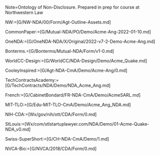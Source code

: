
Note=Ontology of Non-Disclosure.  Prepared in prep for course at Northwestern Law

NW:=[G/NW-NDA/00/Form/Agt-Outline-Assets.md]

CommonPaper:=[G/Mutual-NDA/PO/Demo/Acme-Ang-2022-01-10.md]

OneNDA:=[G/OneNDA-NDA/X/Original/2022-v7-2-Demo-Acme-Ang.md]

Bonterms.=[G/Bonterms/Mutual-NDA/Form/v1-0.md]

WorldCC-Design:=[G/WorldCC/NDA-Design/Demo/Acme_Quake.md]

CooleyInspired:=[G/Agt-NDA-CmA/Demo/Acme-Ang/0.md]

TechContractsAcademy:=[G/TechContracts/NDA/Demo/NDA_Acme_Ang.md]

French:=[G/CabinetBondard/FR-NDA-CmA/Demo/AcmeSARL.md]

MIT-TLO:=[G/Edu-MIT-TLO-CmA/Demo/Acme_Ang_NDA.md]

NIH-CDA:=[Wx/gov/nih/ott/CDA/Form/0.md]

StLouis:=[Wx/com/stlstartuplawyer.com/NDA/Demo/01-Acme-Quake-NDA_v0.md]

Swiss-SuperShort:=[G/CH-NDA-CmA/Demo/1.md]

NVCA-Bio:=[G/NVCA/2018/CDA/Form/0.md]
